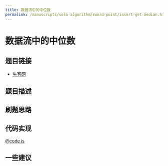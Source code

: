 ```yaml
---
title: 数据流中的中位数
permalink: /manuscripts/solo-algorithm/sword-point/insert-get-median.html
---
```

# 数据流中的中位数

## 题目链接

- [牛客网]()

## 题目描述

## 刷题思路

## 代码实现

@[code js](@algorithm/sword-point/栈队列堆/insertAndGetMedian.js)

## 一些建议
